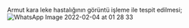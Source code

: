 Armut kara leke hastalığının görüntü işleme ile tespit edilmesi;
![WhatsApp Image 2022-02-04 at 01 28 33](https://user-images.githubusercontent.com/73136159/152440522-82fd9c96-6667-491c-8f6d-c324099ca9ad.jpeg)
